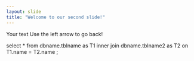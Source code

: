 ```yaml
---
layout: slide
title: "Welcome to our second slide!"
---
```

Your text
Use the left arrow to go back!

select *
from
dbname.tblname as T1
inner join dbname.tblname2 as T2
on T1.name = T2.name
;

